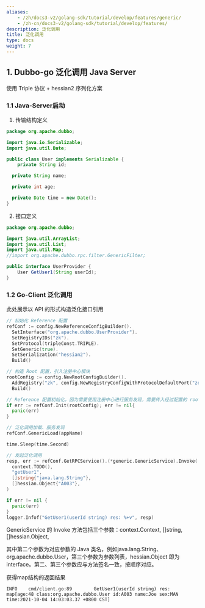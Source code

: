 ```yaml
---
aliases:
    - /zh/docs3-v2/golang-sdk/tutorial/develop/features/generic/
    - /zh-cn/docs3-v2/golang-sdk/tutorial/develop/features/
description: 泛化调用
title: 泛化调用
type: docs
weight: 7
---
```






## 1. Dubbo-go 泛化调用 Java Server

使用 Triple 协议 + hessian2 序列化方案

### 1.1 Java-Server启动

1. 传输结构定义

```java
package org.apache.dubbo;

import java.io.Serializable;
import java.util.Date;

public class User implements Serializable {
	private String id;

  private String name;

  private int age;

  private Date time = new Date();
}
```

2. 接口定义

```java
package org.apache.dubbo;

import java.util.ArrayList;
import java.util.List;
import java.util.Map;
//import org.apache.dubbo.rpc.filter.GenericFilter;

public interface UserProvider {
	User GetUser1(String userId);
}
```

### 1.2 Go-Client 泛化调用

此处展示以 API 的形式构造泛化接口引用

```go
// 初始化 Reference 配置
refConf := config.NewReferenceConfigBuilder().
  SetInterface("org.apache.dubbo.UserProvider").
  SetRegistryIDs("zk").
  SetProtocol(tripleConst.TRIPLE).
  SetGeneric(true).
  SetSerialization("hessian2").
  Build()

// 构造 Root 配置，引入注册中心模块
rootConfig := config.NewRootConfigBuilder().
  AddRegistry("zk", config.NewRegistryConfigWithProtocolDefaultPort("zookeeper")).
  Build()

// Reference 配置初始化，因为需要使用注册中心进行服务发现，需要传入经过配置的 rootConfig
if err := refConf.Init(rootConfig); err != nil{
  panic(err)
}

// 泛化调用加载、服务发现
refConf.GenericLoad(appName)

time.Sleep(time.Second)

// 发起泛化调用
resp, err := refConf.GetRPCService().(*generic.GenericService).Invoke(
  context.TODO(),
  "getUser1",
  []string{"java.lang.String"},
  []hessian.Object{"A003"},
)

if err != nil {
  panic(err)
}
logger.Infof("GetUser1(userId string) res: %+v", resp)
```

GenericService 的 Invoke 方法包括三个参数：context.Context, []string, []hessian.Object, 

其中第二个参数为对应参数的 Java 类名，例如java.lang.String、org.apache.dubbo.User，第三个参数为参数列表，hessian.Object 即为 interface。第二、第三个参数应与方法签名一致，按顺序对应。

获得map结构的返回结果

```
INFO    cmd/client.go:89        GetUser1(userId string) res: map[age:48 class:org.apache.dubbo.User id:A003 name:Joe sex:MAN time:2021-10-04 14:03:03.37 +0800 CST]
```